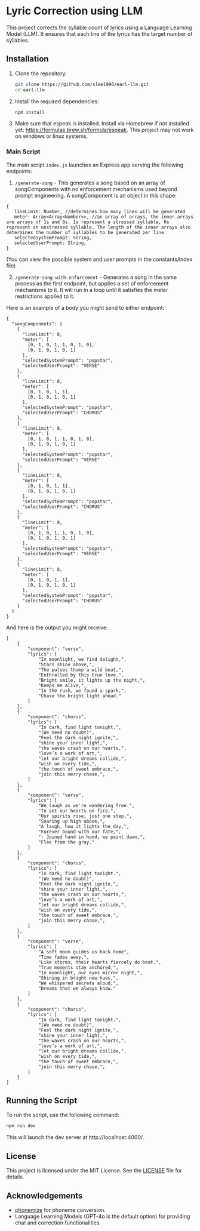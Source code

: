 # Lyric Correction using LLM

This project corrects the syllable count of lyrics using a Language Learning Model (LLM). It ensures that each line of the lyrics has the target number of syllables.

## Installation

1. Clone the repository:

   ```bash
   git clone https://github.com/slee1996/earl-llm.git
   cd earl-llm
   ```

2. Install the required dependencies:

   ```bash
   npm install
   ```

3. Make sure that espeak is installed. Install via Homebrew if not installed yet: https://formulae.brew.sh/formula/espeak. This project may not work on windows or linux systems.

### Main Script

The main script `index.js` launches an Express app serving the following endpoints:

1. `/generate-song` - This generates a song based on an array of songComponents with no enforcement mechanisms used beyond prompt engineering. A songComponent is an object in this shape:

```
{
   lineLimit: Number, //determines how many lines will be generated
   meter: Array<Array<Number>>, //an array of arrays, the inner arrays are arrays of 1s and 0s. 1s represent a stressed syllable, 0s represent an unstressed syllable. The length of the inner arrays also determines the number of syllables to be generated per line.
   selectedSystemPrompt: String,
   selectedUserPrompt: String,
}
```

(You can view the possible system and user prompts in the constants/index file)

2. `/generate-song-with-enforcement` - Generates a song in the same process as the first endpoint, but applies a set of enforcement mechanisms to it. It will run in a loop until it satisfies the meter restrictions applied to it.

Here is an example of a body you might send to either endpoint:

```
{
  "songComponents": [
    {
      "lineLimit": 8,
      "meter": [
        [0, 1, 0, 1, 1, 0, 1, 0],
        [0, 1, 0, 1, 0, 1]
      ],
      "selectedSystemPrompt": "popstar",
      "selectedUserPrompt": "VERSE"
    },
    {
      "lineLimit": 8,
      "meter": [
        [0, 1, 0, 1, 1],
        [0, 1, 0, 1, 0, 1]
      ],
      "selectedSystemPrompt": "popstar",
      "selectedUserPrompt": "CHORUS"
    },
    {
      "lineLimit": 8,
      "meter": [
        [0, 1, 0, 1, 1, 0, 1, 0],
        [0, 1, 0, 1, 0, 1]
      ],
      "selectedSystemPrompt": "popstar",
      "selectedUserPrompt": "VERSE"
    },
    {
      "lineLimit": 8,
      "meter": [
        [0, 1, 0, 1, 1],
        [0, 1, 0, 1, 0, 1]
      ],
      "selectedSystemPrompt": "popstar",
      "selectedUserPrompt": "CHORUS"
    },
    {
      "lineLimit": 8,
      "meter": [
        [0, 1, 0, 1, 1, 0, 1, 0],
        [0, 1, 0, 1, 0, 1]
      ],
      "selectedSystemPrompt": "popstar",
      "selectedUserPrompt": "VERSE"
    },
    {
      "lineLimit": 8,
      "meter": [
        [0, 1, 0, 1, 1],
        [0, 1, 0, 1, 0, 1]
      ],
      "selectedSystemPrompt": "popstar",
      "selectedUserPrompt": "CHORUS"
    }
  ]
}
```

And here is the output you might receive:

```
[
    {
        "component": "verse",
        "lyrics": [
            "In moonlight, we find delight,",
            "Stars shine above,",
            "The pulses thump a wild beat,",
            "Enthralled by this true love.",
            "Bright smile, it lights up the night,",
            "Keeps me alive,",
            "In the rush, we found a spark,",
            "Chase the bright light ahead."
        ]
    },
    {
        "component": "chorus",
        "lyrics": [
            "In dark, find light tonight.",
            "(We need no doubt)",
            "Feel the dark night ignite,",
            "shine your inner light,",
            "the waves crash on our hearts,",
            "love’s a work of art,",
            "let our bright dreams collide,",
            "wish on every tide,",
            "the touch of sweet embrace,",
            "join this merry chase,",
        ]
    },
    {
        "component": "verse",
        "lyrics": [
            "We laugh as we're wandering free.",
            "To set our hearts on fire,",
            "Our spirits rise, just one step,",
            "Soaring up high above,",
            "A laugh, how it lights the day,",
            "Forever bound with our fate,",
            ": Joined hand in hand, we paint dawn,",
            "Flee from the gray."
        ]
    },
    {
        "component": "chorus",
        "lyrics": [
            "In dark, find light tonight.",
            "(We need no doubt)",
            "Feel the dark night ignite,",
            "shine your inner light,",
            "the waves crash on our hearts,",
            "love’s a work of art,",
            "let our bright dreams collide,",
            "wish on every tide,",
            "the touch of sweet embrace,",
            "join this merry chase,",
        ]
    },
    {
        "component": "verse",
        "lyrics": [
            "A soft moon guides us back home",
            "Time fades away,",
            "Like storms, their hearts fiercely do beat.",
            "True moments stay anchóred,",
            "In moonlight, our eyes mirror night,",
            "Shining in bright new hues,",
            "We whispered secrets aloud,",
            "Dreams that we always know."
        ]
    },
    {
        "component": "chorus",
        "lyrics": [
            "In dark, find light tonight.",
            "(We need no doubt)",
            "Feel the dark night ignite,",
            "shine your inner light,",
            "the waves crash on our hearts,",
            "love’s a work of art,",
            "let our bright dreams collide,",
            "wish on every tide,",
            "the touch of sweet embrace,",
            "join this merry chase,",
        ]
    }
]
```

## Running the Script

To run the script, use the following command:

```bash
npm run dev
```

This will launch the dev server at http://localhost:4000/.

## License

This project is licensed under the MIT License. See the [LICENSE](https://github.com/slee1996/earl-gpt/tree/main?tab=MIT-1-ov-file) file for details.

## Acknowledgements

- [phonemize](https://www.npmjs.com/package/phonemize) for phoneme conversion.
- Language Learning Models (GPT-4o is the default option) for providing chat and correction functionalities.

